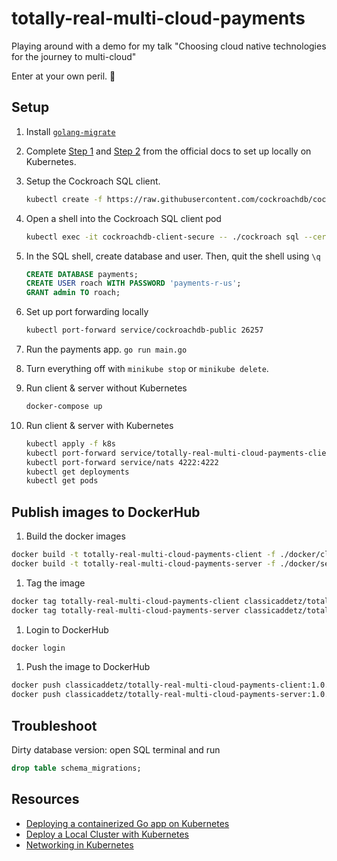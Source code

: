 # totally-real-multi-cloud-payments
Playing around with a demo for my talk "Choosing cloud native technologies for the journey to multi-cloud"

Enter at your own peril. 🙈

## Setup
1. Install [`golang-migrate`](https://github.com/golang-migrate/migrate/tree/master/cmd/migrate)
1. Complete [Step 1](https://www.cockroachlabs.com/docs/v21.2/orchestrate-a-local-cluster-with-kubernetes.html#step-1-start-kubernetes) and [Step 2](https://www.cockroachlabs.com/docs/v21.2/orchestrate-a-local-cluster-with-kubernetes.html#step-2-start-cockroachdb) from the official docs to set up locally on Kubernetes.

1. Setup the Cockroach SQL client.
    ```bash
    kubectl create -f https://raw.githubusercontent.com/cockroachdb/cockroach-operator/master/examples/client-secure-operator.yaml
    ```

1. Open a shell into the Cockroach SQL client pod 
    ```bash
    kubectl exec -it cockroachdb-client-secure -- ./cockroach sql --certs-dir=/cockroach/cockroach-certs --host=cockroachdb-public
    ```

1. In the SQL shell, create database and user. Then, quit the shell using `\q`
    ```sql
    CREATE DATABASE payments;
    CREATE USER roach WITH PASSWORD 'payments-r-us';
    GRANT admin TO roach;
    ```

1. Set up port forwarding locally 
    ```bash
    kubectl port-forward service/cockroachdb-public 26257
    ```
1. Run the payments app. `go run main.go`

1. Turn everything off with `minikube stop` or `minikube delete`.

1. Run client & server without Kubernetes
    ```bash 
    docker-compose up
    ```

1. Run client & server with Kubernetes
    ```bash
    kubectl apply -f k8s
    kubectl port-forward service/totally-real-multi-cloud-payments-client-service 8080:8080
    kubectl port-forward service/nats 4222:4222
    kubectl get deployments
    kubectl get pods
    ```
## Publish images to DockerHub

1. Build the docker images
```bash
docker build -t totally-real-multi-cloud-payments-client -f ./docker/client/Dockerfile .
docker build -t totally-real-multi-cloud-payments-server -f ./docker/server/Dockerfile .
```
1. Tag the image
```bash
docker tag totally-real-multi-cloud-payments-client classicaddetz/totally-real-multi-cloud-payments-client:1.0.0
docker tag totally-real-multi-cloud-payments-server classicaddetz/totally-real-multi-cloud-payments-server:1.0.0
```

1. Login to DockerHub
```bash 
docker login
```
1. Push the image to DockerHub
```bash
docker push classicaddetz/totally-real-multi-cloud-payments-client:1.0.0
docker push classicaddetz/totally-real-multi-cloud-payments-server:1.0.0
```

## Troubleshoot 
Dirty database version: open SQL terminal and run 
```sql
drop table schema_migrations;
```

## Resources
- [Deploying a containerized Go app on Kubernetes](https://www.callicoder.com/deploy-containerized-go-app-kubernetes/)
- [Deploy a Local Cluster with Kubernetes](https://www.cockroachlabs.com/docs/stable/orchestrate-a-local-cluster-with-kubernetes.html)
- [Networking in Kubernetes](https://kubebyexample.com/en/learning-paths/application-development-kubernetes/lesson-3-networking-kubernetes)

